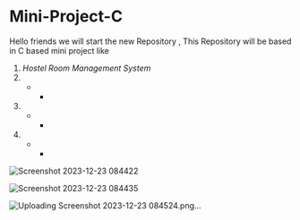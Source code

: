 # Mini-Project-C
Hello friends we will start the new Repository , This Repository will be based in C based mini project like 
1) *Hostel Room Management System*
2) * *
3) * * 
4) * *

![Screenshot 2023-12-23 084422](https://github.com/nimsatkarS/Mini-Project-C/assets/121743873/88fd80ff-94bf-4f9f-b68d-c6cba6419b9f)

![Screenshot 2023-12-23 084435](https://github.com/nimsatkarS/Mini-Project-C/assets/121743873/3b2dbec8-c1e6-415d-9d13-059f6e128649)

![Uploading Screenshot 2023-12-23 084524.png…]()

